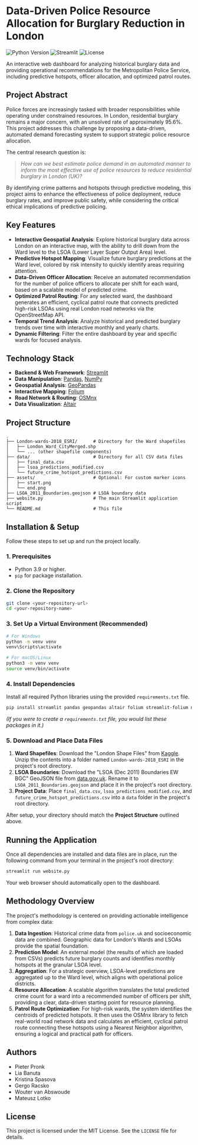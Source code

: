 # Data-Driven Police Resource Allocation for Burglary Reduction in London

![Python Version](https://img.shields.io/badge/python-3.9+-blue.svg)
![Streamlit](https://img.shields.io/badge/Streamlit-1.30-orange.svg)
![License](https://img.shields.io/badge/License-MIT-green.svg)

An interactive web dashboard for analyzing historical burglary data and providing operational recommendations for the Metropolitan Police Service, including predictive hotspots, officer allocation, and optimized patrol routes.

## Project Abstract

Police forces are increasingly tasked with broader responsibilities while operating under constrained resources. In London, residential burglary remains a major concern, with an unsolved rate of approximately 95.6%. This project addresses this challenge by proposing a data-driven, automated demand forecasting system to support strategic police resource allocation.

The central research question is:
> *How can we best estimate police demand in an automated manner to inform the most effective use of police resources to reduce residential burglary in London (UK)?*

By identifying crime patterns and hotspots through predictive modeling, this project aims to enhance the effectiveness of police deployment, reduce burglary rates, and improve public safety, while considering the critical ethical implications of predictive policing.

## Key Features

-   **Interactive Geospatial Analysis**: Explore historical burglary data across London on an interactive map, with the ability to drill down from the Ward level to the LSOA (Lower Layer Super Output Area) level.
-   **Predictive Hotspot Mapping**: Visualize future burglary predictions at the Ward level, colored by risk intensity to quickly identify areas requiring attention.
-   **Data-Driven Officer Allocation**: Receive an automated recommendation for the number of police officers to allocate per shift for each ward, based on a scalable model of predicted crime.
-   **Optimized Patrol Routing**: For any selected ward, the dashboard generates an efficient, cyclical patrol route that connects predicted high-risk LSOAs using real London road networks via the OpenStreetMap API.
-   **Temporal Trend Analysis**: Analyze historical and predicted burglary trends over time with interactive monthly and yearly charts.
-   **Dynamic Filtering**: Filter the entire dashboard by year and specific wards for focused analysis.

## Technology Stack

-   **Backend & Web Framework**: [Streamlit](https://streamlit.io/)
-   **Data Manipulation**: [Pandas](https://pandas.pydata.org/), [NumPy](https://numpy.org/)
-   **Geospatial Analysis**: [GeoPandas](https://geopandas.org/)
-   **Interactive Mapping**: [Folium](https://python-visualization.github.io/folium/)
-   **Road Network & Routing**: [OSMnx](https://osmnx.readthedocs.io/)
-   **Data Visualization**: [Altair](https://altair-viz.github.io/)

## Project Structure

```
.
├── London-wards-2018_ESRI/      # Directory for the Ward shapefiles
│   ├── London_Ward_CityMerged.shp
│   └── ... (other shapefile components)
├── data/                        # Directory for all CSV data files
│   ├── final_data.csv
│   ├── lsoa_predictions_modified.csv
│   └── future_crime_hotspot_predictions.csv
├── assets/                      # Optional: For custom marker icons
│   ├── start.png
│   └── end.png
├── LSOA_2011_Boundaries.geojson # LSOA boundary data
├── website.py                   # The main Streamlit application script
└── README.md                    # This file
```

## Installation & Setup

Follow these steps to set up and run the project locally.

### 1. Prerequisites

-   Python 3.9 or higher.
-   `pip` for package installation.

### 2. Clone the Repository

```bash
git clone <your-repository-url>
cd <your-repository-name>
```

### 3. Set Up a Virtual Environment (Recommended)

```bash
# For Windows
python -m venv venv
venv\Scripts\activate

# For macOS/Linux
python3 -m venv venv
source venv/bin/activate
```

### 4. Install Dependencies

Install all required Python libraries using the provided `requirements.txt` file.

```bash
pip install streamlit pandas geopandas altair folium streamlit-folium numpy osmnx
```
*(If you were to create a `requirements.txt` file, you would list these packages in it.)*

### 5. Download and Place Data Files

1.  **Ward Shapefiles**: Download the "London Shape Files" from [Kaggle](https://www.kaggle.com/datasets/markjemitola/london-shape-files). Unzip the contents into a folder named `London-wards-2018_ESRI` in the project's root directory.
2.  **LSOA Boundaries**: Download the "LSOA (Dec 2011) Boundaries EW BGC" GeoJSON file from [data.gov.uk](https://www.data.gov.uk/dataset/b574a453-69bc-4fc2-88be-423486ba196d/lower-layer-super-output-areas-december-2011-boundaries-ew-bsc-v41). Rename it to `LSOA_2011_Boundaries.geojson` and place it in the project's root directory.
3.  **Project Data**: Place `final_data.csv`, `lsoa_predictions_modified.csv`, and `future_crime_hotspot_predictions.csv` into a `data` folder in the project's root directory.

After setup, your directory should match the **Project Structure** outlined above.

## Running the Application

Once all dependencies are installed and data files are in place, run the following command from your terminal in the project's root directory:

```bash
streamlit run website.py
```

Your web browser should automatically open to the dashboard.

## Methodology Overview

The project's methodology is centered on providing actionable intelligence from complex data:

1.  **Data Ingestion**: Historical crime data from `police.uk` and socioeconomic data are combined. Geographic data for London's Wards and LSOAs provide the spatial foundation.
2.  **Prediction Model**: An external model (the results of which are loaded from CSVs) predicts future burglary counts and identifies monthly hotspots at the granular LSOA level.
3.  **Aggregation**: For a strategic overview, LSOA-level predictions are aggregated up to the Ward level, which aligns with operational police districts.
4.  **Resource Allocation**: A scalable algorithm translates the total predicted crime count for a ward into a recommended number of officers per shift, providing a clear, data-driven starting point for resource planning.
5.  **Patrol Route Optimization**: For high-risk wards, the system identifies the centroids of predicted hotspots. It then uses the OSMnx library to fetch real-world road network data and calculates an efficient, cyclical patrol route connecting these hotspots using a Nearest Neighbor algorithm, ensuring a logical and practical path for officers.

## Authors

-   Pieter Pronk
-   Lia Banuta
-   Kristina Spasova
-   Gergo Racsko
-   Wouter van Abswoude
-   Mateusz Lotko

## License

This project is licensed under the MIT License. See the `LICENSE` file for details.